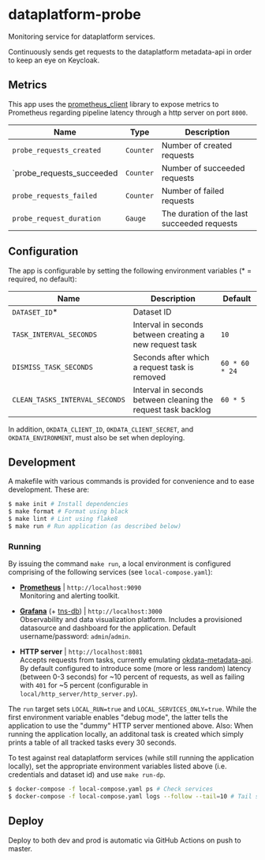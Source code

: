 # dataplatform-probe
Monitoring service for dataplatform services.

Continuously sends get requests to the dataplatform metadata-api in order to keep an eye on Keycloak.

## Metrics
This app uses the [prometheus_client](https://github.com/prometheus/client_python) library to expose
metrics to Prometheus regarding pipeline latency through a http server on port `8000`.

| Name                             | Type      | Description                                          |
|----------------------------------|-----------|------------------------------------------------------|
| `probe_requests_created`         | `Counter` | Number of created requests                           |
| `probe_requests_succeeded        | `Counter` | Number of succeeded requests                         |
| `probe_requests_failed`          | `Counter` | Number of failed requests                            |
| `probe_request_duration`         | `Gauge`   | The duration of the last succeeded requests          |

## Configuration

The app is configurable by setting the following environment variables (* = required, no default):

| Name                           | Description                                                      | Default        |
|--------------------------------|------------------------------------------------------------------|----------------|
| `DATASET_ID`*                  | Dataset ID                                                       |                |
| `TASK_INTERVAL_SECONDS`        | Interval in seconds between creating a new request task          | `10`           |
| `DISMISS_TASK_SECONDS`         | Seconds after which a request task is removed                    | `60 * 60 * 24` |
| `CLEAN_TASKS_INTERVAL_SECONDS` | Interval in seconds between cleaning the request task backlog    | `60 * 5`       |

In addition, `OKDATA_CLIENT_ID`, `OKDATA_CLIENT_SECRET`, and `OKDATA_ENVIRONMENT`, must also be set when deploying.

## Development

A makefile with various commands is provided for convenience and to ease development. These are:

```sh
$ make init # Install dependencies
$ make format # Format using black
$ make lint # Lint using flake8
$ make run # Run application (as described below)
```

### Running

By issuing the command `make run`, a local environment is configured comprising of the following services (see `local-compose.yaml`):

* [**Prometheus**](https://hub.docker.com/r/prom/prometheus) | `http://localhost:9090` \
  Monitoring and alerting toolkit.

* [**Grafana**](https://hub.docker.com/r/grafana/grafana) (+ [tns-db](https://hub.docker.com/r/grafana/tns-db)) | `http://localhost:3000`  \
  Observability and data visualization platform. Includes a provisioned datasource and dashboard for the application. Default username/password: `admin`/`admin`.

* **HTTP server** | `http://localhost:8081` \
  Accepts requests from tasks, currently emulating [okdata-metadata-api](https://github.com/oslokommune/okdata-metadata-api). By default configured to introduce some (more or less random) latency (between 0-3 seconds) for ~10 percent of requests, as well as failing with `401` for ~5 percent (configurable in `local/http_server/http_server.py`).

The `run` target sets `LOCAL_RUN=true` and `LOCAL_SERVICES_ONLY=true`. While the first environment variable enables "debug mode", the latter tells the application to use the "dummy" HTTP server mentioned above. Also: When running the application locally, an additonal task is created which simply prints a table of all tracked tasks every 30 seconds.

To test against real dataplatform services (while still running the application locally), set the appropriate environment variables listed above (i.e. credentials and dataset id) and use `make run-dp`.

```sh
$ docker-compose -f local-compose.yaml ps # Check services
$ docker-compose -f local-compose.yaml logs --follow --tail=10 # Tail service logs
```

## Deploy

Deploy to both dev and prod is automatic via GitHub Actions on push to master.
